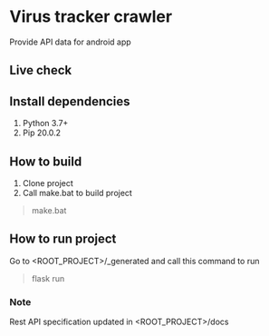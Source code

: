 # Virus tracker crawler

Provide API data for android app

## Live check


## Install dependencies
1. Python 3.7+
2. Pip 20.0.2


## How to build
1. Clone project
2. Call make.bat to build project
> make.bat

## How to run project
Go to <ROOT_PROJECT>/_generated and call this command to run
> flask run

### Note
Rest API specification updated in <ROOT_PROJECT>/docs